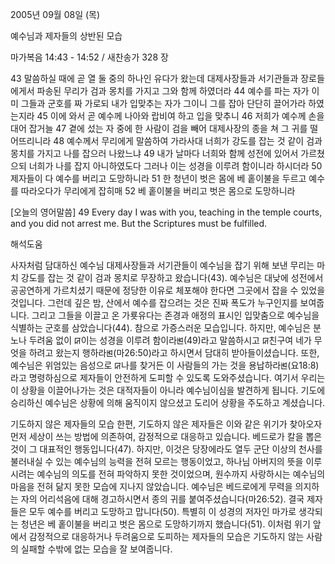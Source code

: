 2005년 09월 08일 (목)

예수님과 제자들의 상반된 모습



마가복음 14:43 - 14:52 / 새찬송가 328 장


43 말씀하실 때에 곧 열 둘 중의 하나인 유다가 왔는데 대제사장들과 서기관들과 장로들에게서 파송된 무리가 검과 몽치를 가지고 그와 함께 하였더라 44 예수를 파는 자가 이미 그들과 군호를 짜 가로되 내가 입맞추는 자가 그이니 그를 잡아 단단히 끌어가라 하였는지라 45 이에 와서 곧 예수께 나아와 랍비여 하고 입을 맞추니 46 저희가 예수께 손을 대어 잡거늘 47 곁에 섰는 자 중에 한 사람이 검을 빼어 대제사장의 종을 쳐 그 귀를 떨어뜨리니라 48 예수께서 무리에게 말씀하여 가라사대 너희가 강도를 잡는 것 같이 검과 몽치를 가지고 나를 잡으러 나왔느냐 49 내가 날마다 너희와 함께 성전에 있어서 가르쳤으되 너희가 나를 잡지 아니하였도다 그러나 이는 성경을 이루려 함이니라 하시더라 50 제자들이 다 예수를 버리고 도망하니라 51 한 청년이 벗은 몸에 베 홑이불을 두르고 예수를 따라오다가 무리에게 잡히매 52 베 홑이불을 버리고 벗은 몸으로 도망하니라

[오늘의 영어말씀]
49 Every day I was with you, teaching in the temple courts, and you did not arrest me. But the Scriptures must be fulfilled.

해석도움





사자처럼 담대하신 예수님
대제사장들과 서기관들이 예수님을 잡기 위해 보낸 무리는 마치 강도를 잡는 것 같이 검과 몽치로 무장하고 왔습니다(43). 예수님은 대낮에 성전에서 공공연하게 가르치셨기 때문에 정당한 이유로 체포해야 한다면 그곳에서 잡을 수 있었을 것입니다. 그런데 깊은 밤, 산에서 예수를 잡으려는 것은 진짜 폭도가 누구인지를 보여줍니다. 그리고 그들을 이끌고 온 가룟유다는 존경과 애정의 표시인 입맞춤으로 예수님을 식별하는 군호를 삼았습니다(44). 참으로 가증스러운 모습입니다. 하지만, 예수님은 분노나 두려움 없이 ꡒ이는 성경을 이루려 함이라ꡓ(49)라고 말씀하시고 ꡒ친구여 네가 무엇을 하려고 왔는지 행하라ꡓ(마26:50)라고 하시면서 담대히 받아들이셨습니다. 또한, 예수님은 위엄있는 음성으로 ꡒ나를 찾거든 이 사람들의 가는 것을 용납하라ꡓ(요18:8)라고 명령하심으로 제자들이 안전하게 도피할 수 있도록 도와주셨습니다. 여기서 우리는 이 상황을 이끌어나가는 것은 대적자들이 아니라 예수님이심을 발견하게 됩니다. 기도에 승리하신 예수님은 상황에 의해 움직이지 않으셨고 도리어 상황을 주도하고 계셨습니다.

기도하지 않은 제자들의 모습
한편, 기도하지 않은 제자들은 이와 같은 위기가 찾아오자 먼저 세상이 쓰는 방법에 의존하여, 감정적으로 대응하고 있습니다. 베드로가 칼을 뽑은 것이 그 대표적인 행동입니다(47). 하지만, 이것은 당장에라도 열두 군단 이상의 천사를 불러내실 수 있는 예수님의 능력을 전혀 모르는 행동이었고, 하나님 아버지의 뜻을 이루시려는 예수님의 의도를 전혀 파악하지 못한 것이었으며, 원수까지 사랑하시는 예수님의 마음을 전혀 닮지 못한 모습에 지나지 않았습니다. 예수님은 베드로에게 무력을 의지하는 자의 어리석음에 대해 경고하시면서 종의 귀를 붙여주셨습니다(마26:52). 결국 제자들은 모두 예수를 버리고 도망하고 맙니다(50). 특별히 이 성경의 저자인 마가로 생각되는 청년은 베 홑이불을 버리고 벗은 몸으로 도망하기까지 했습니다(51). 이처럼 위기 앞에서 감정적으로 대응하거나 두려움으로 도피하는 제자들의 모습은 기도하지 않는 사람의 실패할 수밖에 없는 모습을 잘 보여줍니다.